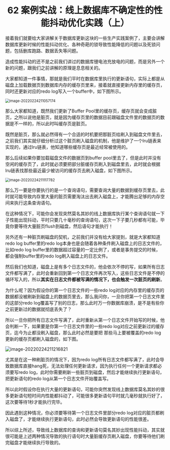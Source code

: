 <h1 align="center">62 案例实战：线上数据库不确定性的性能抖动优化实践（上）</h1>



接着我们就要给大家讲解关于数据库更新这块的一些生产实践案例了，主要会讲解数据库更新时候的性能抖动优化、各种奇葩的锁导致性能降低的问题以及死锁问题，包括删库跑路、数据丢失等问题。

造成性能抖动的还不是之前我们讲过的数据库锂电池充放电的问题，而是另外一个新的问题，跟我们之前讲解的原理是息息相关的。

大家都知道一件事情，那就是我们平时在数据库里执行的更新语句，实际上都是从磁盘上加载数据页到数据库内存的缓存页里来，接着就直接更新内存里的缓存页，同时还更新对应的redo log写入一个buffer中，如下图所示。

<img src="https://studyimages.oss-cn-beijing.aliyuncs.com/img/mysql/34-63/202210201141089.png" alt="image-20220224211057174" style="zoom:80%;" />

那么大家都知道，既然我们更新了Buffer Pool里的缓存页，缓存页就会变成脏页，之所以说他是脏页，就是因为缓存页里的数据目前跟磁盘文件里的数据页的数据是不一样的，所以此时叫缓存页是脏页。

既然是脏页，那么就必然得有一个合适的时机要把那脏页给刷入到磁盘文件里去，之前我们其实就仔细分析过这个脏页刷入磁盘的机制，他是维护了一个lru链表来实现的，通过lru链表，他知道哪些缓存页是最近经常被使用的。

那么后续如果你要加载磁盘文件的数据页到buffer pool里去了，但是此时并没有空闲的缓存页了，此时就必须要把部分脏缓存页刷入到磁盘里去，此时就会根据lru链表找那些最近最少被访问的缓存页去刷入磁盘，如下图所示。

<img src="https://studyimages.oss-cn-beijing.aliyuncs.com/img/mysql/34-63/202210201141090.png" alt="image-20220224211117782" style="zoom: 80%;" />

那么万一要是你要执行的是一个查询语句，需要查询大量的数据到缓存页里去，此时就可能导致内存里大量的脏页需要淘汰出去刷入磁盘上，才能腾出足够的内存空间来执行这条查询语句。

在这种情况下，可能你会发现突然莫名其妙的线上数据库执行某个查询语句就一下子性能出现抖动，平时只要几十毫秒的查询语句，这次一下子要几秒都有可能，毕竟你要等待大量脏页flush到磁盘，然后语句才能执行！

另外还有一种脏页刷磁盘的契机，之前我们并没有给大家提到，就是大家都知道redo log buffer里的redo log本身也是会随着各种条件刷入磁盘上的日志文件的，比如redo log buffer里的数据超过容量的一定比例了，或者是事务提交的时候，都会强制buffer里的redo log刷入磁盘上的日志文件。

然后我们也知道，磁盘上是有多个日志文件的，他会依次不停的写，如果所有日志文件都写满了，此时会重新回到第一个日志文件再次写入，这些日志文件是不停的循环写入的，所以**其实在日志文件都被写满的情况下，也会触发一次脏页的刷新**。

为什么呢？因为假设你的第一个日志文件的一些redo log对应的内存里的缓存页的数据都没被刷新到磁盘上的数据页里去，那么我问你，一旦你把第一个日志文件里的这部分redo log覆盖写了别的日志，那么此时万一你数据库崩溃，是不是有些你之前更新过的数据就彻底丢失了？

所以一旦你把所有日志文件写满了，此时重新从第一个日志文件开始写的时候，他会判断一下，如果要是你第一个日志文件里的一些redo log对应之前更新过的缓存页，迄今为止都没刷入磁盘，那么此时必然是要把 那些马上要被覆盖的redo log更新的缓存页都刷入磁盘的，如下图。

![image-20220224211216821](https://studyimages.oss-cn-beijing.aliyuncs.com/img/mysql/34-63/202210201141091.png)

尤其是在这一种刷脏页的情况下，因为redo log所有日志文件都写满了，此时会导致数据库直接hang死，无法处理任何更新请求，因为执行任何一个更新请求都必须要写redo log，此时你需要刷新一些脏页到磁盘，然后才能继续执行更新语句，把更新语句的redo log从第一个日志文件开始覆盖写。

所以此时假设你在执行大量的更新语句，可能你突然发现线上数据库莫名其妙的很多更新语句短时间内性能都抖动了，可能很多更新语句平时就几毫秒就执行好了，这次要等待1秒才能执行完毕。

因此遇到这种情况，你必须要等待第一个日志文件里部分redo log对应的脏页都刷入磁盘了，才能继续执行更新语句，此时必然会导致更新语句的性能很差。

所以综上所述，导致线上数据库的查询和更新语句莫名其妙出现性能抖动，其实就很可能是上述两种情况导致的执行语句时大量脏缓存页刷入磁盘，你要等待他们刷完磁盘才能继续执行导致的。
